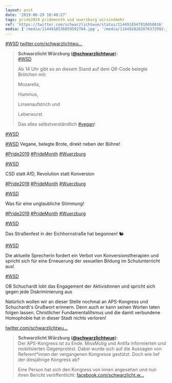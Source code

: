 ```yaml
---
layout: post
date: '2019-06-29 10:40:27'
tags: pride2019 pridemonth wsd wuerzburg wirsindmehr
ref: 'https://twitter.com/schwarzlichtwue/status/1144918547010850816'
media: ['/media/1144918536059592704.jpg', '/media/1144928202076372992.jpg', '/media/1144933481782349824.jpg', '/media/1144934131790417921.jpg', '/media/1144934141324079104.jpg', '/media/1144934149448458241.jpg', '/media/1144934158566862848.jpg', '/media/1144935531303882758.jpg', '/media/1144945952341614592.jpg', '/media/1144945961183191040.jpg', '/media/1144945968992968707.jpg', '/media/1144945979063504896.jpg']
---
```

[#WSD](/t/wsd) [twitter.com/schwarzlichtwu…](https://twitter.com/schwarzlichtwue/status/1144902896905048064) 
> <b>Schwarzlicht Würzburg ([@schwarzlichtwue](https://twitter.com/schwarzlichtwue)):</b>  
>[#WSD](/t/wsd)  
>  
>Ab 14 Uhr gibt es an diesem Stand auf dem QR-Code belegte Brötchen mit:  
>  
>Mozarella,  
>  
>Hummus,  
>  
>Linsenaufstrich und  
>  
>Leberwurst  
>  
>  
>  
>Das alles selbstverständlich [#vegan](/t/vegan)!   



[#WSD](/t/wsd) 

[#WSD](/t/wsd) Vegane, belegte Brote, direkt neben der Bühne!

[#Pride2019](/t/pride2019) [#PrideMonth](/t/pridemonth) [#Wuerzburg](/t/wuerzburg) 

[#WSD](/t/wsd)

CSD statt AfD, Revolution statt Konversion

[#Pride2019](/t/pride2019) [#PrideMonth](/t/pridemonth) [#Wuerzburg](/t/wuerzburg) 

[#WSD](/t/wsd)

Was für eine unglaubliche Stimmung!

[#Pride2019](/t/pride2019) [#PrideMonth](/t/pridemonth) [#Wuerzburg](/t/wuerzburg) 

[#WSD](/t/wsd)

Das Straßenfest in der Eichhornstraße hat begonnen! 🐿️

[#WSD](/t/wsd)

Die aktuelle Sprecherin fordert ein Verbot von Konversionstherapien und spricht sich für eine Erneuerung der sexuellen Bildung im Schulunterricht aus!

[#WSD](/t/wsd)

OB Schuchardt lobt das Engagement der Aktivistinnen und spricht sich gegen jede Diskriminierung aus

Natürlich wollen wir an dieser Stelle nochmal an APS-Kongress und Schuchardt's Grußwort erinnern. Denn auch er kann seinen Worten taten folgen lassen. Christlicher Fundamentalillsmus und die damit verbundene Homophobie hat in dieser Stadt nichts verloren!

[twitter.com/schwarzlichtwu…](https://twitter.com/schwarzlichtwue/status/1138065416100700160?s=19)
> <b>Schwarzlicht Würzburg ([@schwarzlichtwue](https://twitter.com/schwarzlichtwue)):</b>  
>Der APS-Kongress ist zu Ende. MissMutig und Antifa informierten und mobilisierten Gegenprotest. Dabei wurde sich auf die Aussagen von Referent\*innen der vergangenen Kongresse gestützt. Doch wie lief der diesjährige Kongress ab?   
>  
>Eine Person hat sich den Kongress von innen angesehen und nun ihren Bericht veröffentlicht:  [facebook.com/schwarzlicht.w…](https://www.facebook.com/schwarzlicht.wue/photos/a./?type=3&theater)  

